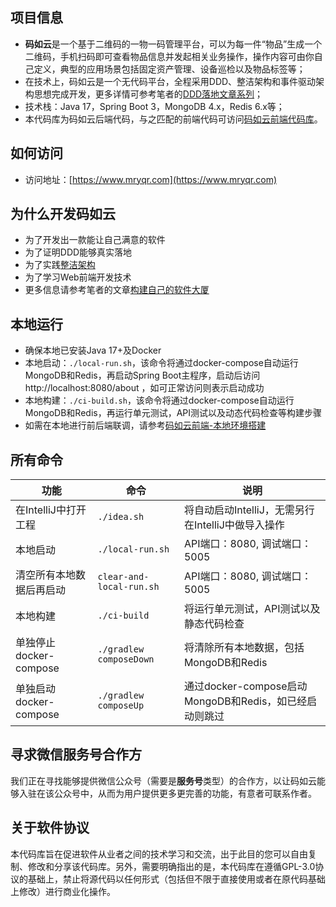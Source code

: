 ## 项目信息
- **码如云**是一个基于二维码的一物一码管理平台，可以为每一件“物品”生成一个二维码，手机扫码即可查看物品信息并发起相关业务操作，操作内容可由你自己定义，典型的应用场景包括固定资产管理、设备巡检以及物品标签等；
- 在技术上，码如云是一个无代码平台，全程采用DDD、整洁架构和事件驱动架构思想完成开发，更多详情可参考笔者的[DDD落地文章系列](https://docs.mryqr.com/ddd-introduction/)；
- 技术栈：Java 17，Spring Boot 3，MongoDB 4.x，Redis 6.x等；
- 本代码库为码如云后端代码，与之匹配的前端代码可访问[码如云前端代码库](https://github.com/mryqr-com/mry-frontend)。


## 如何访问
- 访问地址：[https://www.mryqr.com](https://www.mryqr.com)


## 为什么开发码如云
- 为了开发出一款能让自己满意的软件
- 为了证明DDD能够真实落地
- 为了实践[整洁架构](https://blog.cleancoder.com/uncle-bob/2012/08/13/the-clean-architecture.html)
- 为了学习Web前端开发技术
- 更多信息请参考笔者的文章[构建自己的软件大厦](https://docs.mryqr.com/build-your-own-software-skyscraper/)


## 本地运行
- 确保本地已安装Java 17+及Docker
- 本地启动：`./local-run.sh`，该命令将通过docker-compose自动运行MongoDB和Redis，再启动Spring Boot主程序，启动后访问 http://localhost:8080/about ，如可正常访问则表示启动成功
- 本地构建：`./ci-build.sh`，该命令将通过docker-compose自动运行MongoDB和Redis，再运行单元测试，API测试以及动态代码检查等构建步骤
- 如需在本地进行前后端联调，请参考[码如云前端-本地环境搭建](https://github.com/mryqr-com/mry-frontend#%E6%9C%AC%E5%9C%B0%E7%8E%AF%E5%A2%83%E6%90%AD%E5%BB%BA)


## 所有命令

| 功能                 | 命令                                                                                   | 说明                                       |
|--------------------|--------------------------------------------------------------------------------------|------------------------------------------|
| 在IntelliJ中打开工程     | `./idea.sh`                                                                          | 将自动启动IntelliJ，无需另行在IntelliJ中做导入操作        |
| 本地启动               | `./local-run.sh`                                                                     | API端口：8080, 调试端口：5005                    |
| 清空所有本地数据后再启动       | `clear-and-local-run.sh`                                                                | API端口：8080, 调试端口：5005                    |
| 本地构建               | `./ci-build`                                                                         | 将运行单元测试，API测试以及静态代码检查                    |
| 单独停止docker-compose | `./gradlew composeDown`                                                              | 将清除所有本地数据，包括MongoDB和Redis                |
| 单独启动docker-compose | `./gradlew composeUp`                                                                | 通过docker-compose启动MongoDB和Redis，如已经启动则跳过 |


## 寻求微信服务号合作方

我们正在寻找能够提供微信公众号（需要是**服务号**类型）的合作方，以让码如云能够入驻在该公众号中，从而为用户提供更多更完善的功能，有意者可联系作者。

## 关于软件协议
本代码库旨在促进软件从业者之间的技术学习和交流，出于此目的您可以自由复制、修改和分享该代码库。另外，需要明确指出的是，本代码库在遵循GPL-3.0协议的基础上，禁止将源代码以任何形式（包括但不限于直接使用或者在原代码基础上修改）进行商业化操作。
